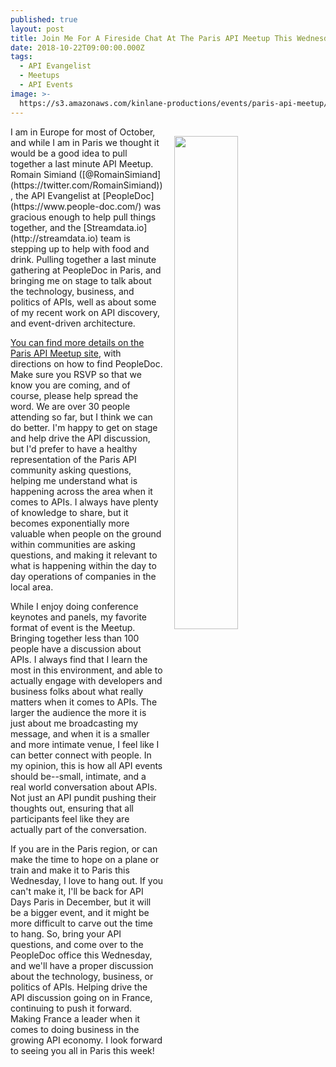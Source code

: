 ```yaml
---
published: true
layout: post
title: Join Me For A Fireside Chat At The Paris API Meetup This Wednesday
date: 2018-10-22T09:00:00.000Z
tags:
  - API Evangelist
  - Meetups
  - API Events
image: >-
  https://s3.amazonaws.com/kinlane-productions/events/paris-api-meetup/DqJd3bkJ.jpeg
---
```

<p><img src="{{ page.image }}" width="45%" align="right" style="padding: 15px;" /></p>I am in Europe for most of October, and while I am in Paris we thought it would be a good idea to pull together a last minute API Meetup. Romain Simiand ([@RomainSimiand](https://twitter.com/RomainSimiand)), the API Evangelist at [PeopleDoc](https://www.people-doc.com/) was gracious enough to help pull things together, and the [Streamdata.io](http://streamdata.io) team is stepping up to help with food and drink. Pulling together a last minute gathering at PeopleDoc in Paris, and bringing me on stage to talk about the technology, business, and politics of APIs, well as about some of my recent work on API discovery, and event-driven architecture.

[You can find more details on the Paris API Meetup site](https://www.meetup.com/ParisAPI/events/255614957/), with directions on how to find PeopleDoc. Make sure you RSVP so that we know you are coming, and of course, please help spread the word. We are over 30 people attending so far, but I think we can do better. I'm happy to get on stage and help drive the API discussion, but I'd prefer to have a healthy representation of the Paris API community asking questions, helping me understand what is happening across the area when it comes to APIs. I always have plenty of knowledge to share, but it becomes exponentially more valuable when people on the ground within communities are asking questions, and making it relevant to what is happening within the day to day operations of companies in the local area.

While I enjoy doing conference keynotes and panels, my favorite format of event is the Meetup. Bringing together less than 100 people have a discussion about APIs. I always find that I learn the most in this environment, and able to actually engage with developers and business folks about what really matters when it comes to APIs. The larger the audience the more it is just about me broadcasting my message, and when it is a smaller and more intimate venue, I feel like I can better connect with people. In my opinion, this is how all API events should be--small, intimate, and a real world conversation about APIs. Not just an API pundit pushing their thoughts out, ensuring that all participants feel like they are actually part of the conversation.

If you are in the Paris region, or can make the time to hope on a plane or train and make it to Paris this Wednesday, I love to hang out. If you can't make it, I'll be back for API Days Paris in December, but it will be a bigger event, and it might be more difficult to carve out the time to hang. So, bring your API questions, and come over to the PeopleDoc office this Wednesday, and we'll have a proper discussion about the technology, business, or politics of APIs. Helping drive the API discussion going on in France, continuing to push it forward. Making France a leader when it comes to doing business in the growing API economy. I look forward to seeing you all in Paris this week!
